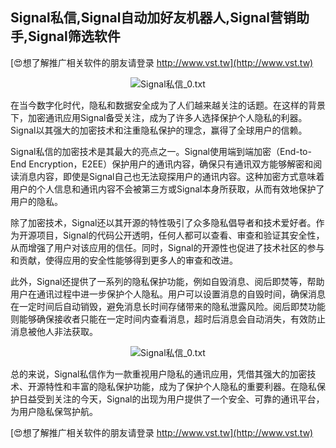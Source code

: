## **Signal私信,Signal自动加好友机器人,Signal营销助手,Signal筛选软件**

[😍想了解推广相关软件的朋友请登录 http://www.vst.tw](http://www.vst.tw)

 <center><img src="https://vst.tw/MP4/tuiguang/png/8.png" alt="Signal私信_0.txt"></center>

在当今数字化时代，隐私和数据安全成为了人们越来越关注的话题。在这样的背景下，加密通讯应用Signal备受关注，成为了许多人选择保护个人隐私的利器。Signal以其强大的加密技术和注重隐私保护的理念，赢得了全球用户的信赖。

Signal私信的加密技术是其最大的亮点之一。Signal使用端到端加密（End-to-End Encryption，E2EE）保护用户的通讯内容，确保只有通讯双方能够解密和阅读消息内容，即使是Signal自己也无法窥探用户的通讯内容。这种加密方式意味着用户的个人信息和通讯内容不会被第三方或Signal本身所获取，从而有效地保护了用户的隐私。

除了加密技术，Signal还以其开源的特性吸引了众多隐私倡导者和技术爱好者。作为开源项目，Signal的代码公开透明，任何人都可以查看、审查和验证其安全性，从而增强了用户对该应用的信任。同时，Signal的开源性也促进了技术社区的参与和贡献，使得应用的安全性能够得到更多人的审查和改进。

此外，Signal还提供了一系列的隐私保护功能，例如自毁消息、阅后即焚等，帮助用户在通讯过程中进一步保护个人隐私。用户可以设置消息的自毁时间，确保消息在一定时间后自动销毁，避免消息长时间存储带来的隐私泄露风险。阅后即焚功能则能够确保接收者只能在一定时间内查看消息，超时后消息会自动消失，有效防止消息被他人非法获取。

 <center><img src="https://vst.tw/MP4/tuiguang/png/5.png" alt="Signal私信_0.txt"></center>

总的来说，Signal私信作为一款重视用户隐私的通讯应用，凭借其强大的加密技术、开源特性和丰富的隐私保护功能，成为了保护个人隐私的重要利器。在隐私保护日益受到关注的今天，Signal的出现为用户提供了一个安全、可靠的通讯平台，为用户隐私保驾护航。

[😍想了解推广相关软件的朋友请登录 http://www.vst.tw](http://www.vst.tw)



